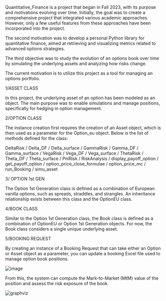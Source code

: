 Quantitative_Finance is a project that began in Fall 2023, with its purpose and motivations evolving over time. Initially, the goal was to create a comprehensive project that integrated various academic approaches. However, only a few useful features from these approaches have been incorporated into the project.

The second motivation was to develop a personal Python library for quantitative finance, aimed at retrieving and visualizing metrics related to advanced options strategies.

The third objective was to study the evolution of an options book over time by simulating the underlying assets and analyzing how risks change.

The current motivation is to utilize this project as a tool for managing an options portfolio.

1/ASSET CLASS

In this project, the underlying asset of an option has been modeled as an object. The main purpose was to enable simulations and manage positions, specifically for hedging in option management.

2/OPTION CLASS

The instance creation first requires the creation of an Asset object, which is then used as a parameter for the Option_eu object. Below is the list of methods defined for the class:

DeltaRisk / Delta_DF / Delta_surface / GammaRisk / Gamma_DF / Gamma_surface / VegaRisk / Vega_DF / Vega_surface / ThetaRisk / Theta_DF / Theta_surface / PnlRisk / RiskAnalysis /  display_payoff_option / get_payoff_option / option_price_close_formulae / option_price_mc / run_Booking / simu_asset

3/ OPTION 1st GEN

The Option 1st Generation class is defined as a combination of European vanilla options, such as spreads, straddles, and strangles. An inheritance relationship exists between this class and the OptionEU class.

4/BOOK CLASS

Similar to the Option 1st Generation class, the Book class is defined as a combination of OptionEU or Option 1st Generation objects. For now, the Book class considers a single unique underlying asset.

5/BOOKING REQUEST

By creating an instance of a Booking Request that can take either an Option or Asset object as a parameter, you can update a booking Excel file used to manage option book positions.

![image](https://github.com/user-attachments/assets/409b6bb2-b3db-43cb-9c70-53fbab07939d)

From this, the system can compute the Mark-to-Market (MtM) value of the position and assess the risk exposure of the book.

![graphviz](https://github.com/user-attachments/assets/c7cde25a-0317-4ea7-84bd-7d4e8f35b87a)
